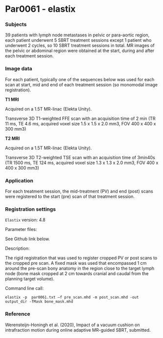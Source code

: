# Par0061 - elastix

###  Subjects

39 patients with lymph node metastases in pelvic or para-aortic region, each patient underwent 5 SBRT treatment sessions except 1 patient who underwent 2 cycles, so 10 SBRT treatment sessions in total. MR images of the pelvic or abdominal region were obtained at the start, during and after each treatment session.

###  Image data

For each patient, typically one of the sequences below was used for each scan at start, mid and end of each treatment session (so monomodal image registration).

**T1 MRI**

Acquired on a 1.5T MR-linac (Elekta Unity).

Transverse 3D T1-weighted FFE scan with an acquisition time of 2 min (TR 11 ms, TE 4.6 ms, acquired voxel size 1.5 x 1.5 x 2.0 mm3, FOV 400 x 400 x 300 mm3)

**T2 MRI**

Acquired on a 1.5T MR-linac (Elekta Unity).

Transverse 3D T2-weighted TSE scan with an acquisition time of 3min40s (TR 1500 ms, TE 124 ms, acquired voxel size 1.3 x 1.3 x 2.0 mm3, FOV 400 x 400 x 300 mm3)

###  Application

For each treatment session, the mid-treatment (PV) and end (post) scans were registered to the start (pre) scan of that treatment session.

###  Registration settings

`Elastix` version: 4.8


Parameter files:

See Github link below.

Description:

The rigid registration that was used to register cropped PV or post scans to the cropped pre scan. A fixed mask was used that encompassed 1 cm around the pre-scan bony anatomy in the region close to the target lymph node (bone mask cropped at 2 cm towards cranial and caudal from the planning target volume).

Command line call:


    elastix -p  par0061.txt –f pre_scan.mhd -m post_scan.mhd -out output_dir -fMask bone_mask.mhd


###  Reference

Werensteijn-Honingh et al. (2020), Impact of a vacuum cushion on intrafraction motion during online adaptive MR-guided SBRT, submitted.
